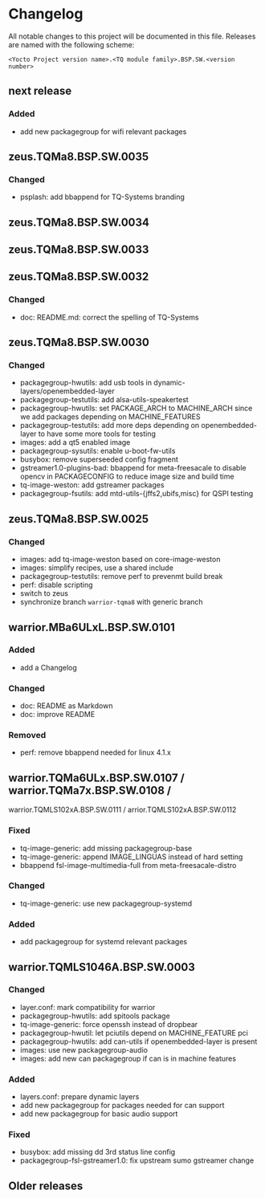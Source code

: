 # Changelog

All notable changes to this project will be documented in this file.
Releases are named with the following scheme:

`<Yocto Project version name>.<TQ module family>.BSP.SW.<version number>`

## next release

### Added

* add new packagegroup for wifi relevant packages

## zeus.TQMa8.BSP.SW.0035

### Changed

* psplash: add bbappend for TQ-Systems branding

## zeus.TQMa8.BSP.SW.0034

## zeus.TQMa8.BSP.SW.0033

## zeus.TQMa8.BSP.SW.0032

### Changed

* doc: README.md: correct the spelling of TQ-Systems

## zeus.TQMa8.BSP.SW.0030

### Changed

* packagegroup-hwutils: add usb tools in dynamic-layers/openembedded-layer
* packagegroup-testutils: add alsa-utils-speakertest
* packagegroup-hwutils: set PACKAGE\_ARCH to MACHINE\_ARCH since we add packages
  depending on MACHINE\_FEATURES
* packagegroup-testutils: add more deps depending on openembedded-layer to have
  some more tools for testing
* images: add a qt5 enabled image
* packagegroup-sysutils: enable u-boot-fw-utils
* busybox: remove superseeded config fragment
* gstreamer1.0-plugins-bad: bbappend for meta-freesacale to disable opencv in
  PACKAGECONFIG to reduce image size and build time
* tq-image-weston: add gstreamer packages
* packagegroup-fsutils: add mtd-utils-{jffs2,ubifs,misc} for QSPI testing

## zeus.TQMa8.BSP.SW.0025

### Changed

* images: add tq-image-weston based on core-image-weston
* images: simplify recipes, use a shared include
* packagegroup-testutils: remove perf to prevenmt build break
* perf: disable scripting
* switch to zeus
* synchronize branch `warrior-tqma8` with generic branch

## warrior.MBa6ULxL.BSP.SW.0101

### Added

* add a Changelog

### Changed

* doc: README as Markdown
* doc: improve README

### Removed

* perf: remove bbappend needed for linux 4.1.x

## warrior.TQMa6ULx.BSP.SW.0107 / warrior.TQMa7x.BSP.SW.0108 /
   warrior.TQMLS102xA.BSP.SW.0111 / arrior.TQMLS102xA.BSP.SW.0112

### Fixed

* tq-image-generic: add missing packagegroup-base
* tq-image-generic: append IMAGE_LINGUAS instead of hard setting
* bbappend fsl-image-multimedia-full from meta-freesacale-distro

### Changed

*  tq-image-generic: use new packagegroup-systemd

### Added

* add packagegroup for systemd relevant packages

## warrior.TQMLS1046A.BSP.SW.0003

### Changed

* layer.conf: mark compatibility for warrior
* packagegroup-hwutils: add spitools package
* tq-image-generic: force openssh instead of dropbear
* packagegroup-hwutil: let pciutils depend on MACHINE_FEATURE pci
* packagegroup-hwutils: add can-utils if openembedded-layer is present
* images: use new packagegroup-audio
* images: add new can packagegroup if can is in machine features

### Added

* layers.conf: prepare dynamic layers
* add new packagegroup for packages needed for can support
* add new packagegroup for basic audio support

### Fixed

* busybox: add missing dd 3rd status line config
* packagegroup-fsl-gstreamer1.0: fix upstream sumo gstreamer change

## Older releases
